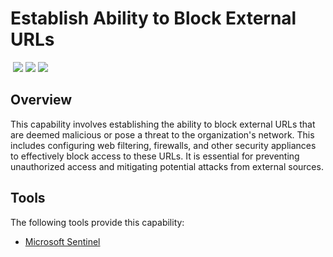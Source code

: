 # Establish Ability to Block External URLs
&nbsp;![](https://img.shields.io/badge/ID-C1115-blue)&nbsp;![](https://img.shields.io/badge/Phase-Preparation_%28P0001%29-blue)&nbsp;![](https://img.shields.io/badge/Category-Network-blue)
## Overview
This capability involves establishing the ability to block external URLs that are deemed malicious or pose a threat to the organization's network. This includes configuring web filtering, firewalls, and other security appliances to effectively block access to these URLs. It is essential for preventing unauthorized access and mitigating potential attacks from external sources.

## Tools
The following tools provide this capability:

- [Microsoft Sentinel](../tool/ms-sentinel/C1115.md)